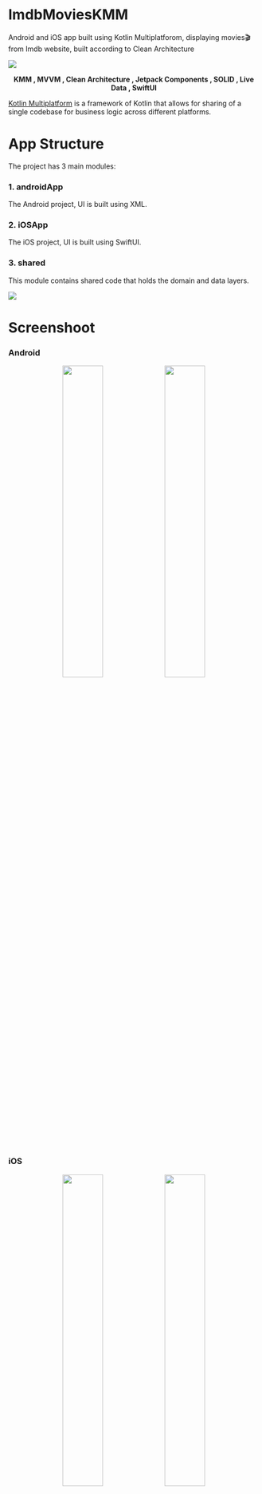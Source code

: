 # ImdbMoviesKMM
Android and iOS app built using Kotlin Multiplatforom, displaying movies🎬 from Imdb website, built according to Clean Architecture
<p>
<image src="/assets/clean_arch.png">
</p>

<p align="center">
<b>KMM  ,  MVVM  ,  Clean Architecture  ,  Jetpack Components  ,  SOLID  ,  Live Data  ,  SwiftUI</b>
</p>

[Kotlin Multiplatform](https://kotlinlang.org/docs/multiplatform.html) is a framework of Kotlin that allows for sharing of a single codebase for business logic across different platforms.

# App Structure
The project has 3 main modules:

### 1. androidApp
The Android project, UI is built using XML.

### 2. iOSApp
The iOS project, UI is built using SwiftUI.

### 3. shared
This module contains shared code that holds the domain and data layers.

<p>
<image src="/assets/basic-structure.png">
</p>

# Screenshoot

### Android
<p align="center">
<image src="/assets/android1.png" width="40%">
<image src="/assets/android2.png" width="40%">
</p>

### iOS
<p align="center">
<image src="/assets/ios1.png" width="40%">
<image src="/assets/ios2.png" width="40%">
</p>

# Libraries

## shared
* [**Coroutines**](https://github.com/Kotlin/kotlinx.coroutines): Kotlin corountines for background tasks
* [**Ktor**](https://ktor.io/docs/getting-started-ktor-client-multiplatform-mobile.html): For Network Calls
* [**Kotlinx.serialization**](https://github.com/Kotlin/kotlinx.serialization) is used to
serialize feed data and store it locally
* [**SqlDelight**](https://github.com/cashapp/sqldelight): For Database

## Android
* [**Coroutines**](https://github.com/Kotlin/kotlinx.coroutines): Kotlin corountines for background tasks
* [**Timber**](https://github.com/JakeWharton/timber):  Logger with a small, extensible API which provides utility on top of Android's normal Log class.
* [**Koin**](https://github.com/InsertKoinIO/koin): Lightweight dependency injection framework
* [**Coil**](https://github.com/coil-kt/coil): Image loading library


## iOS
* [**Kingfisher**](https://github.com/onevcat/Kingfisher): Image loading library